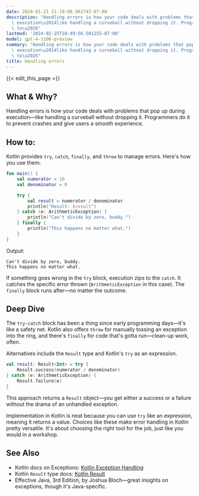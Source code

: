 ```yaml
---
date: 2024-01-21 21:19:08.961743-07:00
description: "Handling errors is how your code deals with problems that pop up during\
  \ execution\u2014like handling a curveball without dropping it. Programmers do it\
  \ to\u2026"
lastmod: '2024-02-25T18:49:56.501255-07:00'
model: gpt-4-1106-preview
summary: "Handling errors is how your code deals with problems that pop up during\
  \ execution\u2014like handling a curveball without dropping it. Programmers do it\
  \ to\u2026"
title: Handling errors
---
```


{{< edit_this_page >}}

## What & Why?
Handling errors is how your code deals with problems that pop up during execution—like handling a curveball without dropping it. Programmers do it to prevent crashes and give users a smooth experience.

## How to:
Kotlin provides `try`, `catch`, `finally`, and `throw` to manage errors. Here's how you use them:

```Kotlin
fun main() {
    val numerator = 10
    val denominator = 0

    try {
        val result = numerator / denominator
        println("Result: $result")
    } catch (e: ArithmeticException) {
        println("Can't divide by zero, buddy.")
    } finally {
        println("This happens no matter what.")
    }
}
```

Output:
```
Can't divide by zero, buddy.
This happens no matter what.
```

If something goes wrong in the `try` block, execution zips to the `catch`. It catches the specific error thrown (`ArithmeticException` in this case). The `finally` block runs after—no matter the outcome.

## Deep Dive
The `try-catch` block has been a thing since early programming days—it's like a safety net. Kotlin also offers `throw` for manually tossing an exception into the ring, and there's `finally` for code that's gotta run—clean-up work, often.

Alternatives include the `Result` type and Kotlin's `try` as an expression.

```Kotlin
val result: Result<Int> = try {
    Result.success(numerator / denominator)
} catch (e: ArithmeticException) {
    Result.failure(e)
}
```
This approach returns a `Result` object—you get either a success or a failure without the drama of an unhandled exception.

Implementation in Kotlin is neat because you can use `try` like an expression, meaning it returns a value. Choices like these make error handling in Kotlin pretty versatile. It's about choosing the right tool for the job, just like you would in a workshop.

## See Also
- Kotlin docs on Exceptions: [Kotlin Exception Handling](https://kotlinlang.org/docs/exception-handling.html)
- Kotlin `Result` type docs: [Kotlin Result](https://kotlinlang.org/api/latest/jvm/stdlib/kotlin/-result/)
- Effective Java, 3rd Edition, by Joshua Bloch—great insights on exceptions, though it's Java-specific.
